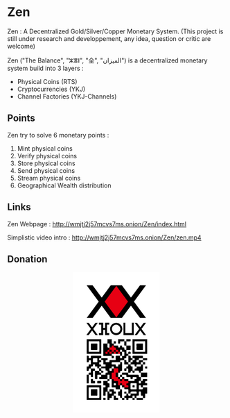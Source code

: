 # Zen
Zen : A Decentralized Gold/Silver/Copper Monetary System.
(This project is still under research and developpement, any idea, question or critic are welcome)

Zen ("The Balance", "ⵣⴻⵏ", "全", "الميزان") is a decentralized monetary system build into 3 layers :
  - Physical Coins (RTS)
  - Cryptocurrencies (YKJ)
  - Channel Factories (YKJ-Channels)
  
## Points 
Zen try to solve 6 monetary points :
  1) Mint physical coins
  2) Verify physical coins
  3) Store physical coins
  4) Send physical coins
  5) Stream physical coins
  6) Geographical Wealth distribution
 
## Links
Zen Webpage : http://wmjtj2j57mcvs7ms.onion/Zen/index.html

Simplistic video intro : http://wmjtj2j57mcvs7ms.onion/Zen/zen.mp4

## Donation
<p align="center">
  <img src="https://raw.githubusercontent.com/YoshiTakeshi/Zen/master/img/donate.png" width="200" title="Donate">
</p>
